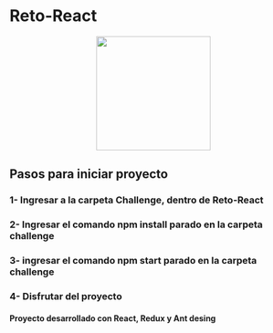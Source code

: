 # Reto-React

<p align="center">
  <img height="200" src=".gifWeb.gif" />
</p>

## Pasos para iniciar proyecto
### 1- Ingresar a la carpeta Challenge, dentro de Reto-React
### 2- Ingresar el comando npm install parado en la carpeta challenge
### 3- ingresar el comando npm start parado en la carpeta challenge
### 4- Disfrutar del proyecto

#### Proyecto desarrollado con React, Redux y Ant desing